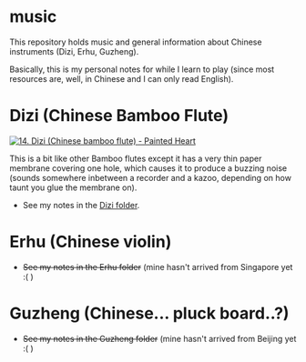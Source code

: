 # music

This repository holds music and general information about Chinese instruments (Dizi, Erhu, Guzheng).

Basically, this is my personal notes for while I learn to play (since most resources are, well, in Chinese and I can only read English).

# Dizi (Chinese Bamboo Flute)

[![14. Dizi (Chinese bamboo flute) - Painted Heart](https://img.youtube.com/vi/tuHiYjamHbE/0.jpg)](https://www.youtube.com/watch?v=tuHiYjamHbE)

This is a bit like other Bamboo flutes except it has a very thin paper membrane covering one hole, which causes it to produce a buzzing noise (sounds somewhere inbetween a recorder and a kazoo, depending on how taunt you glue the membrane on).

- See my notes in the [Dizi folder](https://github.com/slimsag/music/blob/master/dizi/index.md#dizi).

# Erhu (Chinese violin)

- ~~See my notes in the Erhu folder~~ (mine hasn't arrived from Singapore yet :( )

# Guzheng (Chinese... pluck board..?)

- ~~See my notes in the Guzheng folder~~ (mine hasn't arrived from Beijing yet :( )
